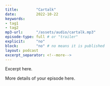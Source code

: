 ```yaml
---
title:        "Cartalk"
date:         2022-10-22 
keywords:
- tag1
- tag2
mp3-url:      "/assets/audio/cartalk.mp3"
episode-type: full # or "trailer"
explicit:     "no"
block:        "no" # no means it is published
layout: podcast
excerpt_separator: <!--more-->
---
```

Excerpt here.
<!--more-->

More details of your episode here.
